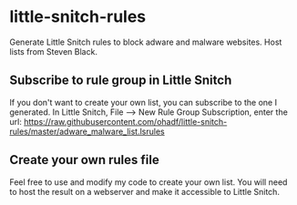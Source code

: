 # little-snitch-rules
Generate Little Snitch rules to block adware and malware websites. Host lists from Steven Black.

## Subscribe to rule group in Little Snitch
If you don't want to create your own list, you can subscribe to the one I generated.
In Little Snitch, File --> New Rule Group Subscription, enter the url:
https://raw.githubusercontent.com/ohadf/little-snitch-rules/master/adware_malware_list.lsrules

## Create your own rules file
Feel free to use and modify my code to create your own list. You will need to host the result on a webserver and make it accessible to Little Snitch.

